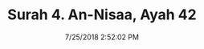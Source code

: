 ---
title       : "Surah 4. An-Nisaa, Ayah 42"
date        : 7/25/2018 2:52:02 PM
draft       : false
type        : "quran"
layout      : "compare"
BookCode    : "CMP"
SurahNumber : "4"
AyahNumber  : "42"
TotalAyah   : "176"
---
